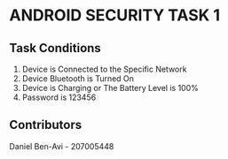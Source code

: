 # ANDROID SECURITY TASK 1

## Task Conditions
1. Device is Connected to the Specific Network
2. Device Bluetooth is Turned On
3. Device is Charging or The Battery Level is 100%
4. Password is 123456

## Contributors
Daniel Ben-Avi - 207005448
